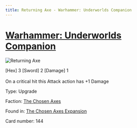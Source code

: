 ```yaml
---
title: Returning Axe - Warhammer: Underworlds Companion
---
```


# [Warhammer: Underworlds Companion](https://guidokessels.github.io/wh-underworlds)

  

![Returning Axe](https://warhammerunderworlds.com/wp-content/uploads/sites/6/2018/02/144_ENG.png)

<div class="whu-weapon">[Hex] 3 [Sword] 2 [Damage] 1</div><br /> On a critical hit this Attack action has +1 Damage

Type: Upgrade

Faction: [The Chosen Axes](https://guidokessels.github.io/wh-underworlds/factions/the-chosen-axes)

Found in: [The Chosen Axes Expansion](https://guidokessels.github.io/wh-underworlds/locations/the-chosen-axes-expansion)

Card number: 144
